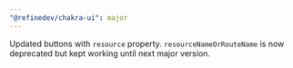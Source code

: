 ```yaml
---
"@refinedev/chakra-ui": major
---
```


Updated buttons with `resource` property. `resourceNameOrRouteName` is now deprecated but kept working until next major version.
